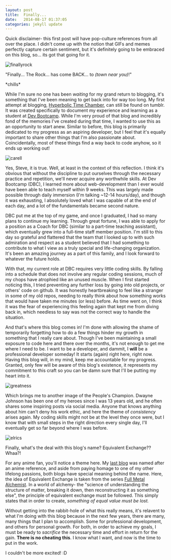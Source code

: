 ```yaml
---
layout: post
title:  Finally...
date:   2014-08-17 01:37:05
categories: jekyll update
---
```


Quick disclaimer- this first post will have pop-culture references from all over the place. I didn't come up with the notion that GIFs and memes perfectly capture certain sentiment, but it's definitely going to be embraced on this blog, so... its got that going for it.

![finallyrock]

"Finally... The Rock... has come BACK... to *(town near you)*!"

\*chills\*  

While I'm sure no one has been *waiting* for my grand return to blogging, it's something that I've been meaning to get back into for way too long. My first attempt at blogging, [Hyperbolic Time Chamber][hbtc], can still be found on tumblr. It was created specifically to document my experience and learning as a student at [Dev Bootcamp][dbc]. While I'm very proud of that blog and incredibly fond of the memories I've created during that time, I wanted to use this as an opportunity to start anew. Similar to before, this blog is primarily dedicated to my progress as an aspiring developer, but I feel that it's equally important to share other things that I'm also passionate about. Coincidentally, most of these things find a way back to code anyhow, so it ends up working out!

![carell]

Yes, Steve, it is true. Well, at least in the context of this reflection. I think it's obvious that without the discipline to put ourselves through the necessary practice and repetition, we'll never acquire any worthwhile skills. At Dev Bootcamp (DBC), I learned more about web-development than I ever would have been able to teach myself within 9 weeks. This was largely made possible through daily immersion (I'm talking ~12-14 hours/day), and though it was exhausting, I absolutely loved what I was capable of at the end of each day, and a lot of the fundamentals became second nature.

DBC put me at the top of my game, and once I graduated, I had so many plans to continue my learning. Through great fortune, I was able to apply for a position as a Coach for DBC (similar to a part-time teaching assistant), which eventually grew into a full-time staff member position. I'm still to this day so grateful and flattered that the team that I looked up to with such admiration and respect as a student believed that I had something to contribute to what I view as a truly special and life-changing organization. It's been an amazing journey as a part of this family, and I look forward to whatever the future holds.

With that, my current role at DBC requires very little coding skills. By falling into a schedule that does not involve any regular coding sessions, much of my chops have atrophied like an unused muscle. When I first started noticing this, I tried preventing any further loss by going into old projects, or others' code on github. It was honestly heartbreaking to feel like a stranger in some of my old repos, needing to really think about how something works that would have taken me minutes (or less) before. As time went on, I think it was the fear of experiencing this feeling again that kept me from diving back in, which needless to say was not the correct way to handle the situation.

And that's where this blog comes in! I'm done with allowing the shame of temporarily forgetting how to do a few things hinder my growth in something that I really care about. Though I've been maintaining a small exposure to code here and there over the months, it's not enough to get me where I need to be. I want to be a developer, and dammit, I **will** be a professional developer someday! It starts (again) right here, right now. Having this blog will, in my mind, keep me accountable for my progress. Granted, only few will be aware of this blog's existence, it represents my commitment to this craft so you can be damn sure that I'll be putting my heart into it.

![greatness]

Which brings me to another image of the People's Champion. Dwayne Johnson has been one of my heroes since I was 13 years old, and he often shares some inspiring posts via social media. Anyone that knows anything about him can't deny his work ethic, and here the theme of *consistency* arises again. My coding skills might not be at the level they once were, but I know that with small steps in the right direction every single day, I'll eventually get so far beyond where I was before.

![elrics]

Finally, what's the deal with this blog's name? Equivalent Exchange?? Whaa?!

For any anime fan, you'll notice a theme here. My [last blog][hbtc] was named after an anime reference, and aside from paying homage to one of my other lifelong passions, both blogs have special meaning behind the name. Here, the idea of Equivalent Exchange is taken from the series [Full Metal Alchemist][fma_wiki]. In a world of alchemy- the "science of understanding the structure of matter, breaking it down, then reconstructing it as something else", the principle of equivalent exchange must be followed. This simply states that in order to create, *something of equal value must be lost.*

Without getting into the rabbit-hole of what this really means, it's relavent to what I'm doing with this blog because in the next few years, there are many, many things that I plan to accomplish. Some for professional development, and others for personal growth. For both, in order to achieve my goals, I must be ready to *sacrifice* the necessary time and effort in return for the gain. **There is no cheating this**. I know what I want, and now is the time to put in the work.

I couldn't be more excited! :D

[finallyrock]: 	http://stream1.gifsoup.com/webroot/animatedgifs7/2878767_o.gif
[carell]:				http://i1253.photobucket.com/albums/hh586/TheDailyLike/40yearoldvirgin-useit.gif
[greatness]: 		http://vegetarianbaker.com/wp-content/uploads/2014/04/d8c723c86599c53d4c3e9b82cc7f424d.jpg
[hbtc]:					https://www.tumblr.com/blog/gregrv
[dbc]:					http://www.devbootcamp.com
[elrics]:				http://25.media.tumblr.com/tumblr_m8f7p8tX5G1rzd2xgo1_500.gif
[fma_wiki]:			http://en.wikipedia.org/wiki/Fullmetal_Alchemist